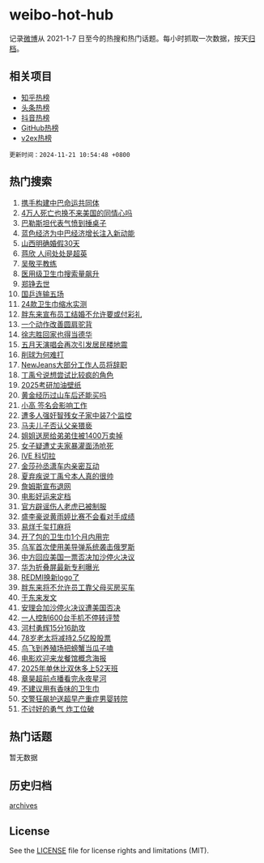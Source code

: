 # weibo-hot-hub

记录[微博](https://www.weibo.com)从 2021-1-7 日至今的热搜和热门话题。每小时抓取一次数据，按天[归档](archives)。

## 相关项目

- [知乎热榜](https://github.com/lonnyzhang423/zhihu-hot-hub)
- [头条热榜](https://github.com/lonnyzhang423/toutiao-hot-hub)
- [抖音热榜](https://github.com/lonnyzhang423/douyin-hot-hub)
- [GitHub热榜](https://github.com/lonnyzhang423/github-hot-hub)
- [v2ex热榜](https://github.com/lonnyzhang423/v2ex-hot-hub)


`更新时间：2024-11-21 10:54:48 +0800`

## 热门搜索

1. [携手构建中巴命运共同体](https://m.weibo.cn/search?containerid=100103type%3D1%26t%3D10%26q%3D%23%E6%90%BA%E6%89%8B%E6%9E%84%E5%BB%BA%E4%B8%AD%E5%B7%B4%E5%91%BD%E8%BF%90%E5%85%B1%E5%90%8C%E4%BD%93%23&stream_entry_id=51&isnewpage=1&extparam=seat%3D1%26q%3D%2523%25E6%2590%25BA%25E6%2589%258B%25E6%259E%2584%25E5%25BB%25BA%25E4%25B8%25AD%25E5%25B7%25B4%25E5%2591%25BD%25E8%25BF%2590%25E5%2585%25B1%25E5%2590%258C%25E4%25BD%2593%2523%26dgr%3D0%26filter_type%3Drealtimehot%26stream_entry_id%3D51%26c_type%3D51%26pos%3D0%26cate%3D10103%26display_time%3D1732157687%26pre_seqid%3D173215768719201128910154)
1. [4万人死亡也换不来美国的同情心吗](https://m.weibo.cn/search?containerid=100103type%3D1%26t%3D10%26q%3D%234%E4%B8%87%E4%BA%BA%E6%AD%BB%E4%BA%A1%E4%B9%9F%E6%8D%A2%E4%B8%8D%E6%9D%A5%E7%BE%8E%E5%9B%BD%E7%9A%84%E5%90%8C%E6%83%85%E5%BF%83%E5%90%97%23&stream_entry_id=31&isnewpage=1&extparam=seat%3D1%26q%3D%25234%25E4%25B8%2587%25E4%25BA%25BA%25E6%25AD%25BB%25E4%25BA%25A1%25E4%25B9%259F%25E6%258D%25A2%25E4%25B8%258D%25E6%259D%25A5%25E7%25BE%258E%25E5%259B%25BD%25E7%259A%2584%25E5%2590%258C%25E6%2583%2585%25E5%25BF%2583%25E5%2590%2597%2523%26filter_type%3Drealtimehot%26lcate%3D5001%26c_type%3D31%26cate%3D5001%26realpos%3D1%26dgr%3D0%26stream_entry_id%3D31%26band_rank%3D1%26pos%3D0%26flag%3D2%26display_time%3D1732157687%26pre_seqid%3D173215768719201128910154)
1. [巴勒斯坦代表气愤到捶桌子](https://m.weibo.cn/search?containerid=100103type%3D1%26t%3D10%26q%3D%23%E5%B7%B4%E5%8B%92%E6%96%AF%E5%9D%A6%E4%BB%A3%E8%A1%A8%E6%B0%94%E6%84%A4%E5%88%B0%E6%8D%B6%E6%A1%8C%E5%AD%90%23&stream_entry_id=31&isnewpage=1&extparam=seat%3D1%26q%3D%2523%25E5%25B7%25B4%25E5%258B%2592%25E6%2596%25AF%25E5%259D%25A6%25E4%25BB%25A3%25E8%25A1%25A8%25E6%25B0%2594%25E6%2584%25A4%25E5%2588%25B0%25E6%258D%25B6%25E6%25A1%258C%25E5%25AD%2590%2523%26filter_type%3Drealtimehot%26lcate%3D5001%26c_type%3D31%26cate%3D5001%26realpos%3D2%26dgr%3D0%26stream_entry_id%3D31%26band_rank%3D2%26pos%3D1%26flag%3D0%26display_time%3D1732157687%26pre_seqid%3D173215768719201128910154)
1. [蓝色经济为中巴经济增长注入新动能](https://m.weibo.cn/search?containerid=100103type%3D1%26t%3D10%26q%3D%23%E8%93%9D%E8%89%B2%E7%BB%8F%E6%B5%8E%E4%B8%BA%E4%B8%AD%E5%B7%B4%E7%BB%8F%E6%B5%8E%E5%A2%9E%E9%95%BF%E6%B3%A8%E5%85%A5%E6%96%B0%E5%8A%A8%E8%83%BD%23&stream_entry_id=31&isnewpage=1&extparam=seat%3D1%26q%3D%2523%25E8%2593%259D%25E8%2589%25B2%25E7%25BB%258F%25E6%25B5%258E%25E4%25B8%25BA%25E4%25B8%25AD%25E5%25B7%25B4%25E7%25BB%258F%25E6%25B5%258E%25E5%25A2%259E%25E9%2595%25BF%25E6%25B3%25A8%25E5%2585%25A5%25E6%2596%25B0%25E5%258A%25A8%25E8%2583%25BD%2523%26filter_type%3Drealtimehot%26lcate%3D5001%26c_type%3D31%26cate%3D5001%26realpos%3D3%26dgr%3D0%26stream_entry_id%3D31%26band_rank%3D3%26pos%3D2%26flag%3D0%26display_time%3D1732157687%26pre_seqid%3D173215768719201128910154)
1. [山西明确婚假30天](https://m.weibo.cn/search?containerid=100103type%3D1%26t%3D10%26q%3D%23%E5%B1%B1%E8%A5%BF%E6%98%8E%E7%A1%AE%E5%A9%9A%E5%81%8730%E5%A4%A9%23&stream_entry_id=31&isnewpage=1&extparam=seat%3D1%26q%3D%2523%25E5%25B1%25B1%25E8%25A5%25BF%25E6%2598%258E%25E7%25A1%25AE%25E5%25A9%259A%25E5%2581%258730%25E5%25A4%25A9%2523%26filter_type%3Drealtimehot%26lcate%3D5001%26c_type%3D31%26cate%3D5001%26realpos%3D4%26dgr%3D0%26stream_entry_id%3D31%26band_rank%3D4%26pos%3D3%26flag%3D1%26display_time%3D1732157687%26pre_seqid%3D173215768719201128910154)
1. [蒋欣 人间处处是超英](https://m.weibo.cn/search?containerid=100103type%3D1%26t%3D10%26q%3D%E8%92%8B%E6%AC%A3+%E4%BA%BA%E9%97%B4%E5%A4%84%E5%A4%84%E6%98%AF%E8%B6%85%E8%8B%B1&stream_entry_id=31&isnewpage=1&extparam=seat%3D1%26q%3D%25E8%2592%258B%25E6%25AC%25A3%2520%25E4%25BA%25BA%25E9%2597%25B4%25E5%25A4%2584%25E5%25A4%2584%25E6%2598%25AF%25E8%25B6%2585%25E8%258B%25B1%26filter_type%3Drealtimehot%26lcate%3D5001%26c_type%3D31%26cate%3D5001%26realpos%3D5%26dgr%3D0%26stream_entry_id%3D31%26band_rank%3D5%26pos%3D4%26flag%3D1%26display_time%3D1732157687%26pre_seqid%3D173215768719201128910154)
1. [吴敬平教练](https://m.weibo.cn/search?containerid=100103type%3D1%26t%3D10%26q%3D%E5%90%B4%E6%95%AC%E5%B9%B3%E6%95%99%E7%BB%83&stream_entry_id=31&isnewpage=1&extparam=seat%3D1%26q%3D%25E5%2590%25B4%25E6%2595%25AC%25E5%25B9%25B3%25E6%2595%2599%25E7%25BB%2583%26filter_type%3Drealtimehot%26lcate%3D5001%26c_type%3D31%26cate%3D5001%26realpos%3D6%26dgr%3D0%26stream_entry_id%3D31%26band_rank%3D6%26pos%3D5%26flag%3D1%26display_time%3D1732157687%26pre_seqid%3D173215768719201128910154)
1. [医用级卫生巾搜索量飙升](https://m.weibo.cn/search?containerid=100103type%3D1%26t%3D10%26q%3D%23%E5%8C%BB%E7%94%A8%E7%BA%A7%E5%8D%AB%E7%94%9F%E5%B7%BE%E6%90%9C%E7%B4%A2%E9%87%8F%E9%A3%99%E5%8D%87%23&stream_entry_id=31&isnewpage=1&extparam=seat%3D1%26q%3D%2523%25E5%258C%25BB%25E7%2594%25A8%25E7%25BA%25A7%25E5%258D%25AB%25E7%2594%259F%25E5%25B7%25BE%25E6%2590%259C%25E7%25B4%25A2%25E9%2587%258F%25E9%25A3%2599%25E5%258D%2587%2523%26filter_type%3Drealtimehot%26lcate%3D5001%26c_type%3D31%26cate%3D5001%26realpos%3D7%26dgr%3D0%26stream_entry_id%3D31%26band_rank%3D7%26pos%3D6%26flag%3D0%26display_time%3D1732157687%26pre_seqid%3D173215768719201128910154)
1. [郑铮去世](https://m.weibo.cn/search?containerid=100103type%3D1%26t%3D10%26q%3D%23%E9%83%91%E9%93%AE%E5%8E%BB%E4%B8%96%23&stream_entry_id=31&isnewpage=1&extparam=seat%3D1%26q%3D%2523%25E9%2583%2591%25E9%2593%25AE%25E5%258E%25BB%25E4%25B8%2596%2523%26filter_type%3Drealtimehot%26lcate%3D5001%26c_type%3D31%26cate%3D5001%26realpos%3D8%26dgr%3D0%26stream_entry_id%3D31%26band_rank%3D8%26pos%3D7%26flag%3D1%26display_time%3D1732157687%26pre_seqid%3D173215768719201128910154)
1. [国乒连输五场](https://m.weibo.cn/search?containerid=100103type%3D1%26t%3D10%26q%3D%23%E5%9B%BD%E4%B9%92%E8%BF%9E%E8%BE%93%E4%BA%94%E5%9C%BA%23&stream_entry_id=31&isnewpage=1&extparam=seat%3D1%26q%3D%2523%25E5%259B%25BD%25E4%25B9%2592%25E8%25BF%259E%25E8%25BE%2593%25E4%25BA%2594%25E5%259C%25BA%2523%26filter_type%3Drealtimehot%26lcate%3D5001%26c_type%3D31%26cate%3D5001%26realpos%3D9%26dgr%3D0%26stream_entry_id%3D31%26band_rank%3D9%26pos%3D8%26flag%3D1%26display_time%3D1732157687%26pre_seqid%3D173215768719201128910154)
1. [24款卫生巾缩水实测](https://m.weibo.cn/search?containerid=100103type%3D1%26t%3D10%26q%3D%2324%E6%AC%BE%E5%8D%AB%E7%94%9F%E5%B7%BE%E7%BC%A9%E6%B0%B4%E5%AE%9E%E6%B5%8B%23&stream_entry_id=31&isnewpage=1&extparam=seat%3D1%26q%3D%252324%25E6%25AC%25BE%25E5%258D%25AB%25E7%2594%259F%25E5%25B7%25BE%25E7%25BC%25A9%25E6%25B0%25B4%25E5%25AE%259E%25E6%25B5%258B%2523%26filter_type%3Drealtimehot%26lcate%3D5001%26c_type%3D31%26cate%3D5001%26realpos%3D10%26dgr%3D0%26stream_entry_id%3D31%26band_rank%3D10%26pos%3D9%26flag%3D1%26display_time%3D1732157687%26pre_seqid%3D173215768719201128910154)
1. [胖东来宣布员工结婚不允许要或付彩礼](https://m.weibo.cn/search?containerid=100103type%3D1%26t%3D10%26q%3D%23%E8%83%96%E4%B8%9C%E6%9D%A5%E5%AE%A3%E5%B8%83%E5%91%98%E5%B7%A5%E7%BB%93%E5%A9%9A%E4%B8%8D%E5%85%81%E8%AE%B8%E8%A6%81%E6%88%96%E4%BB%98%E5%BD%A9%E7%A4%BC%23&stream_entry_id=31&isnewpage=1&extparam=seat%3D1%26q%3D%2523%25E8%2583%2596%25E4%25B8%259C%25E6%259D%25A5%25E5%25AE%25A3%25E5%25B8%2583%25E5%2591%2598%25E5%25B7%25A5%25E7%25BB%2593%25E5%25A9%259A%25E4%25B8%258D%25E5%2585%2581%25E8%25AE%25B8%25E8%25A6%2581%25E6%2588%2596%25E4%25BB%2598%25E5%25BD%25A9%25E7%25A4%25BC%2523%26filter_type%3Drealtimehot%26lcate%3D5001%26c_type%3D31%26cate%3D5001%26realpos%3D11%26dgr%3D0%26stream_entry_id%3D31%26band_rank%3D11%26pos%3D10%26flag%3D2%26display_time%3D1732157687%26pre_seqid%3D173215768719201128910154)
1. [一个动作改善圆肩驼背](https://m.weibo.cn/search?containerid=100103type%3D1%26t%3D10%26q%3D%E4%B8%80%E4%B8%AA%E5%8A%A8%E4%BD%9C%E6%94%B9%E5%96%84%E5%9C%86%E8%82%A9%E9%A9%BC%E8%83%8C&stream_entry_id=31&isnewpage=1&extparam=seat%3D1%26q%3D%25E4%25B8%2580%25E4%25B8%25AA%25E5%258A%25A8%25E4%25BD%259C%25E6%2594%25B9%25E5%2596%2584%25E5%259C%2586%25E8%2582%25A9%25E9%25A9%25BC%25E8%2583%258C%26filter_type%3Drealtimehot%26lcate%3D5001%26c_type%3D31%26cate%3D5001%26realpos%3D12%26dgr%3D0%26stream_entry_id%3D31%26band_rank%3D12%26pos%3D11%26flag%3D1%26display_time%3D1732157687%26pre_seqid%3D173215768719201128910154)
1. [徐志胜回家也得当德华](https://m.weibo.cn/search?containerid=100103type%3D1%26t%3D10%26q%3D%23%E5%BE%90%E5%BF%97%E8%83%9C%E5%9B%9E%E5%AE%B6%E4%B9%9F%E5%BE%97%E5%BD%93%E5%BE%B7%E5%8D%8E%23&stream_entry_id=31&isnewpage=1&extparam=seat%3D1%26q%3D%2523%25E5%25BE%2590%25E5%25BF%2597%25E8%2583%259C%25E5%259B%259E%25E5%25AE%25B6%25E4%25B9%259F%25E5%25BE%2597%25E5%25BD%2593%25E5%25BE%25B7%25E5%258D%258E%2523%26filter_type%3Drealtimehot%26lcate%3D5001%26c_type%3D31%26cate%3D5001%26realpos%3D13%26dgr%3D0%26stream_entry_id%3D31%26band_rank%3D13%26pos%3D12%26flag%3D1%26display_time%3D1732157687%26pre_seqid%3D173215768719201128910154)
1. [五月天演唱会再次引发居民楼地震](https://m.weibo.cn/search?containerid=100103type%3D1%26t%3D10%26q%3D%23%E4%BA%94%E6%9C%88%E5%A4%A9%E6%BC%94%E5%94%B1%E4%BC%9A%E5%86%8D%E6%AC%A1%E5%BC%95%E5%8F%91%E5%B1%85%E6%B0%91%E6%A5%BC%E5%9C%B0%E9%9C%87%23&stream_entry_id=31&isnewpage=1&extparam=seat%3D1%26q%3D%2523%25E4%25BA%2594%25E6%259C%2588%25E5%25A4%25A9%25E6%25BC%2594%25E5%2594%25B1%25E4%25BC%259A%25E5%2586%258D%25E6%25AC%25A1%25E5%25BC%2595%25E5%258F%2591%25E5%25B1%2585%25E6%25B0%2591%25E6%25A5%25BC%25E5%259C%25B0%25E9%259C%2587%2523%26filter_type%3Drealtimehot%26lcate%3D5001%26c_type%3D31%26cate%3D5001%26realpos%3D14%26dgr%3D0%26stream_entry_id%3D31%26band_rank%3D14%26pos%3D13%26flag%3D2%26display_time%3D1732157687%26pre_seqid%3D173215768719201128910154)
1. [削球为何难打](https://m.weibo.cn/search?containerid=100103type%3D1%26t%3D10%26q%3D%23%E5%89%8A%E7%90%83%E4%B8%BA%E4%BD%95%E9%9A%BE%E6%89%93%23&stream_entry_id=31&isnewpage=1&extparam=seat%3D1%26q%3D%2523%25E5%2589%258A%25E7%2590%2583%25E4%25B8%25BA%25E4%25BD%2595%25E9%259A%25BE%25E6%2589%2593%2523%26filter_type%3Drealtimehot%26lcate%3D5001%26c_type%3D31%26cate%3D5001%26realpos%3D15%26dgr%3D0%26stream_entry_id%3D31%26band_rank%3D15%26pos%3D14%26flag%3D1%26display_time%3D1732157687%26pre_seqid%3D173215768719201128910154)
1. [NewJeans大部分工作人员将辞职](https://m.weibo.cn/search?containerid=100103type%3D1%26t%3D10%26q%3D%23NewJeans%E5%A4%A7%E9%83%A8%E5%88%86%E5%B7%A5%E4%BD%9C%E4%BA%BA%E5%91%98%E5%B0%86%E8%BE%9E%E8%81%8C%23&stream_entry_id=31&isnewpage=1&extparam=seat%3D1%26q%3D%2523NewJeans%25E5%25A4%25A7%25E9%2583%25A8%25E5%2588%2586%25E5%25B7%25A5%25E4%25BD%259C%25E4%25BA%25BA%25E5%2591%2598%25E5%25B0%2586%25E8%25BE%259E%25E8%2581%258C%2523%26filter_type%3Drealtimehot%26lcate%3D5001%26c_type%3D31%26cate%3D5001%26realpos%3D16%26dgr%3D0%26stream_entry_id%3D31%26band_rank%3D16%26pos%3D15%26flag%3D1%26display_time%3D1732157687%26pre_seqid%3D173215768719201128910154)
1. [丁禹兮说想尝试比较疯的角色](https://m.weibo.cn/search?containerid=100103type%3D1%26t%3D10%26q%3D%23%E4%B8%81%E7%A6%B9%E5%85%AE%E8%AF%B4%E6%83%B3%E5%B0%9D%E8%AF%95%E6%AF%94%E8%BE%83%E7%96%AF%E7%9A%84%E8%A7%92%E8%89%B2%23&stream_entry_id=31&isnewpage=1&extparam=seat%3D1%26q%3D%2523%25E4%25B8%2581%25E7%25A6%25B9%25E5%2585%25AE%25E8%25AF%25B4%25E6%2583%25B3%25E5%25B0%259D%25E8%25AF%2595%25E6%25AF%2594%25E8%25BE%2583%25E7%2596%25AF%25E7%259A%2584%25E8%25A7%2592%25E8%2589%25B2%2523%26filter_type%3Drealtimehot%26lcate%3D5001%26c_type%3D31%26cate%3D5001%26realpos%3D17%26dgr%3D0%26stream_entry_id%3D31%26band_rank%3D17%26pos%3D16%26flag%3D1%26display_time%3D1732157687%26pre_seqid%3D173215768719201128910154)
1. [2025考研加油壁纸](https://m.weibo.cn/search?containerid=100103type%3D1%26t%3D10%26q%3D%232025%E8%80%83%E7%A0%94%E5%8A%A0%E6%B2%B9%E5%A3%81%E7%BA%B8%23&stream_entry_id=31&isnewpage=1&extparam=seat%3D1%26q%3D%25232025%25E8%2580%2583%25E7%25A0%2594%25E5%258A%25A0%25E6%25B2%25B9%25E5%25A3%2581%25E7%25BA%25B8%2523%26filter_type%3Drealtimehot%26lcate%3D5001%26c_type%3D31%26cate%3D5001%26realpos%3D18%26dgr%3D0%26stream_entry_id%3D31%26band_rank%3D18%26pos%3D17%26flag%3D1%26display_time%3D1732157687%26pre_seqid%3D173215768719201128910154)
1. [黄金经历过山车后还能买吗](https://m.weibo.cn/search?containerid=100103type%3D1%26t%3D10%26q%3D%23%E9%BB%84%E9%87%91%E7%BB%8F%E5%8E%86%E8%BF%87%E5%B1%B1%E8%BD%A6%E5%90%8E%E8%BF%98%E8%83%BD%E4%B9%B0%E5%90%97%23&stream_entry_id=31&isnewpage=1&extparam=seat%3D1%26q%3D%2523%25E9%25BB%2584%25E9%2587%2591%25E7%25BB%258F%25E5%258E%2586%25E8%25BF%2587%25E5%25B1%25B1%25E8%25BD%25A6%25E5%2590%258E%25E8%25BF%2598%25E8%2583%25BD%25E4%25B9%25B0%25E5%2590%2597%2523%26filter_type%3Drealtimehot%26lcate%3D5001%26c_type%3D31%26cate%3D5001%26realpos%3D19%26dgr%3D0%26stream_entry_id%3D31%26band_rank%3D19%26pos%3D18%26flag%3D1%26display_time%3D1732157687%26pre_seqid%3D173215768719201128910154)
1. [小高 签名会影响工作](https://m.weibo.cn/search?containerid=100103type%3D1%26t%3D10%26q%3D%E5%B0%8F%E9%AB%98+%E7%AD%BE%E5%90%8D%E4%BC%9A%E5%BD%B1%E5%93%8D%E5%B7%A5%E4%BD%9C&stream_entry_id=31&isnewpage=1&extparam=seat%3D1%26q%3D%25E5%25B0%258F%25E9%25AB%2598%2520%25E7%25AD%25BE%25E5%2590%258D%25E4%25BC%259A%25E5%25BD%25B1%25E5%2593%258D%25E5%25B7%25A5%25E4%25BD%259C%26filter_type%3Drealtimehot%26lcate%3D5001%26c_type%3D31%26cate%3D5001%26realpos%3D20%26dgr%3D0%26stream_entry_id%3D31%26band_rank%3D20%26pos%3D19%26flag%3D1%26display_time%3D1732157687%26pre_seqid%3D173215768719201128910154)
1. [遭多人强奸智残女子家中装7个监控](https://m.weibo.cn/search?containerid=100103type%3D1%26t%3D10%26q%3D%23%E9%81%AD%E5%A4%9A%E4%BA%BA%E5%BC%BA%E5%A5%B8%E6%99%BA%E6%AE%8B%E5%A5%B3%E5%AD%90%E5%AE%B6%E4%B8%AD%E8%A3%857%E4%B8%AA%E7%9B%91%E6%8E%A7%23&stream_entry_id=31&isnewpage=1&extparam=seat%3D1%26q%3D%2523%25E9%2581%25AD%25E5%25A4%259A%25E4%25BA%25BA%25E5%25BC%25BA%25E5%25A5%25B8%25E6%2599%25BA%25E6%25AE%258B%25E5%25A5%25B3%25E5%25AD%2590%25E5%25AE%25B6%25E4%25B8%25AD%25E8%25A3%25857%25E4%25B8%25AA%25E7%259B%2591%25E6%258E%25A7%2523%26filter_type%3Drealtimehot%26lcate%3D5001%26c_type%3D31%26cate%3D5001%26realpos%3D21%26dgr%3D0%26stream_entry_id%3D31%26band_rank%3D21%26pos%3D20%26flag%3D2%26display_time%3D1732157687%26pre_seqid%3D173215768719201128910154)
1. [马夫儿子否认父亲猥亵](https://m.weibo.cn/search?containerid=100103type%3D1%26t%3D10%26q%3D%23%E9%A9%AC%E5%A4%AB%E5%84%BF%E5%AD%90%E5%90%A6%E8%AE%A4%E7%88%B6%E4%BA%B2%E7%8C%A5%E4%BA%B5%23&stream_entry_id=31&isnewpage=1&extparam=seat%3D1%26q%3D%2523%25E9%25A9%25AC%25E5%25A4%25AB%25E5%2584%25BF%25E5%25AD%2590%25E5%2590%25A6%25E8%25AE%25A4%25E7%2588%25B6%25E4%25BA%25B2%25E7%258C%25A5%25E4%25BA%25B5%2523%26filter_type%3Drealtimehot%26lcate%3D5001%26c_type%3D31%26cate%3D5001%26realpos%3D22%26dgr%3D0%26stream_entry_id%3D31%26band_rank%3D22%26pos%3D21%26flag%3D1%26display_time%3D1732157687%26pre_seqid%3D173215768719201128910154)
1. [姐姐送房给弟弟住被1400万卖掉](https://m.weibo.cn/search?containerid=100103type%3D1%26t%3D10%26q%3D%23%E5%A7%90%E5%A7%90%E9%80%81%E6%88%BF%E7%BB%99%E5%BC%9F%E5%BC%9F%E4%BD%8F%E8%A2%AB1400%E4%B8%87%E5%8D%96%E6%8E%89%23&stream_entry_id=31&isnewpage=1&extparam=seat%3D1%26q%3D%2523%25E5%25A7%2590%25E5%25A7%2590%25E9%2580%2581%25E6%2588%25BF%25E7%25BB%2599%25E5%25BC%259F%25E5%25BC%259F%25E4%25BD%258F%25E8%25A2%25AB1400%25E4%25B8%2587%25E5%258D%2596%25E6%258E%2589%2523%26filter_type%3Drealtimehot%26lcate%3D5001%26c_type%3D31%26cate%3D5001%26realpos%3D23%26dgr%3D0%26stream_entry_id%3D31%26band_rank%3D23%26pos%3D22%26flag%3D0%26display_time%3D1732157687%26pre_seqid%3D173215768719201128910154)
1. [女子疑遭丈夫家暴灌面汤呛死](https://m.weibo.cn/search?containerid=100103type%3D1%26t%3D10%26q%3D%23%E5%A5%B3%E5%AD%90%E7%96%91%E9%81%AD%E4%B8%88%E5%A4%AB%E5%AE%B6%E6%9A%B4%E7%81%8C%E9%9D%A2%E6%B1%A4%E5%91%9B%E6%AD%BB%23&stream_entry_id=31&isnewpage=1&extparam=seat%3D1%26q%3D%2523%25E5%25A5%25B3%25E5%25AD%2590%25E7%2596%2591%25E9%2581%25AD%25E4%25B8%2588%25E5%25A4%25AB%25E5%25AE%25B6%25E6%259A%25B4%25E7%2581%258C%25E9%259D%25A2%25E6%25B1%25A4%25E5%2591%259B%25E6%25AD%25BB%2523%26filter_type%3Drealtimehot%26lcate%3D5001%26c_type%3D31%26cate%3D5001%26realpos%3D24%26dgr%3D0%26stream_entry_id%3D31%26band_rank%3D24%26pos%3D23%26flag%3D1%26display_time%3D1732157687%26pre_seqid%3D173215768719201128910154)
1. [IVE 科切拉](https://m.weibo.cn/search?containerid=100103type%3D1%26t%3D10%26q%3DIVE+%E7%A7%91%E5%88%87%E6%8B%89&stream_entry_id=31&isnewpage=1&extparam=seat%3D1%26q%3DIVE%2520%25E7%25A7%2591%25E5%2588%2587%25E6%258B%2589%26filter_type%3Drealtimehot%26lcate%3D5001%26c_type%3D31%26cate%3D5001%26realpos%3D25%26dgr%3D0%26stream_entry_id%3D31%26band_rank%3D25%26pos%3D24%26flag%3D1%26display_time%3D1732157687%26pre_seqid%3D173215768719201128910154)
1. [金莎孙丞潇车内亲密互动](https://m.weibo.cn/search?containerid=100103type%3D1%26t%3D10%26q%3D%23%E9%87%91%E8%8E%8E%E5%AD%99%E4%B8%9E%E6%BD%87%E8%BD%A6%E5%86%85%E4%BA%B2%E5%AF%86%E4%BA%92%E5%8A%A8%23&stream_entry_id=31&isnewpage=1&extparam=seat%3D1%26q%3D%2523%25E9%2587%2591%25E8%258E%258E%25E5%25AD%2599%25E4%25B8%259E%25E6%25BD%2587%25E8%25BD%25A6%25E5%2586%2585%25E4%25BA%25B2%25E5%25AF%2586%25E4%25BA%2592%25E5%258A%25A8%2523%26filter_type%3Drealtimehot%26lcate%3D5001%26c_type%3D31%26cate%3D5001%26realpos%3D26%26dgr%3D0%26stream_entry_id%3D31%26band_rank%3D26%26pos%3D25%26flag%3D1%26display_time%3D1732157687%26pre_seqid%3D173215768719201128910154)
1. [夏弃疾说丁禹兮本人真的很帅](https://m.weibo.cn/search?containerid=100103type%3D1%26t%3D10%26q%3D%23%E5%A4%8F%E5%BC%83%E7%96%BE%E8%AF%B4%E4%B8%81%E7%A6%B9%E5%85%AE%E6%9C%AC%E4%BA%BA%E7%9C%9F%E7%9A%84%E5%BE%88%E5%B8%85%23&stream_entry_id=31&isnewpage=1&extparam=seat%3D1%26q%3D%2523%25E5%25A4%258F%25E5%25BC%2583%25E7%2596%25BE%25E8%25AF%25B4%25E4%25B8%2581%25E7%25A6%25B9%25E5%2585%25AE%25E6%259C%25AC%25E4%25BA%25BA%25E7%259C%259F%25E7%259A%2584%25E5%25BE%2588%25E5%25B8%2585%2523%26filter_type%3Drealtimehot%26lcate%3D5001%26c_type%3D31%26cate%3D5001%26realpos%3D27%26dgr%3D0%26stream_entry_id%3D31%26band_rank%3D27%26pos%3D26%26flag%3D0%26display_time%3D1732157687%26pre_seqid%3D173215768719201128910154)
1. [詹姆斯宣布退网](https://m.weibo.cn/search?containerid=100103type%3D1%26t%3D10%26q%3D%23%E8%A9%B9%E5%A7%86%E6%96%AF%E5%AE%A3%E5%B8%83%E9%80%80%E7%BD%91%23&stream_entry_id=31&isnewpage=1&extparam=seat%3D1%26q%3D%2523%25E8%25A9%25B9%25E5%25A7%2586%25E6%2596%25AF%25E5%25AE%25A3%25E5%25B8%2583%25E9%2580%2580%25E7%25BD%2591%2523%26filter_type%3Drealtimehot%26lcate%3D5001%26c_type%3D31%26cate%3D5001%26realpos%3D28%26dgr%3D0%26stream_entry_id%3D31%26band_rank%3D28%26pos%3D27%26flag%3D1%26display_time%3D1732157687%26pre_seqid%3D173215768719201128910154)
1. [电影好运来定档](https://m.weibo.cn/search?containerid=100103type%3D1%26t%3D10%26q%3D%23%E7%94%B5%E5%BD%B1%E5%A5%BD%E8%BF%90%E6%9D%A5%E5%AE%9A%E6%A1%A3%23&stream_entry_id=31&isnewpage=1&extparam=seat%3D1%26q%3D%2523%25E7%2594%25B5%25E5%25BD%25B1%25E5%25A5%25BD%25E8%25BF%2590%25E6%259D%25A5%25E5%25AE%259A%25E6%25A1%25A3%2523%26filter_type%3Drealtimehot%26lcate%3D5001%26c_type%3D31%26cate%3D5001%26realpos%3D29%26dgr%3D0%26stream_entry_id%3D31%26band_rank%3D29%26pos%3D28%26flag%3D1%26display_time%3D1732157687%26pre_seqid%3D173215768719201128910154)
1. [官方辟谣伤人老虎已被制服](https://m.weibo.cn/search?containerid=100103type%3D1%26t%3D10%26q%3D%23%E5%AE%98%E6%96%B9%E8%BE%9F%E8%B0%A3%E4%BC%A4%E4%BA%BA%E8%80%81%E8%99%8E%E5%B7%B2%E8%A2%AB%E5%88%B6%E6%9C%8D%23&stream_entry_id=31&isnewpage=1&extparam=seat%3D1%26q%3D%2523%25E5%25AE%2598%25E6%2596%25B9%25E8%25BE%259F%25E8%25B0%25A3%25E4%25BC%25A4%25E4%25BA%25BA%25E8%2580%2581%25E8%2599%258E%25E5%25B7%25B2%25E8%25A2%25AB%25E5%2588%25B6%25E6%259C%258D%2523%26filter_type%3Drealtimehot%26lcate%3D5001%26c_type%3D31%26cate%3D5001%26realpos%3D30%26dgr%3D0%26stream_entry_id%3D31%26band_rank%3D30%26pos%3D29%26flag%3D32772%26display_time%3D1732157687%26pre_seqid%3D173215768719201128910154)
1. [盛李豪说黄雨婷比赛不会看对手成绩](https://m.weibo.cn/search?containerid=100103type%3D1%26t%3D10%26q%3D%23%E7%9B%9B%E6%9D%8E%E8%B1%AA%E8%AF%B4%E9%BB%84%E9%9B%A8%E5%A9%B7%E6%AF%94%E8%B5%9B%E4%B8%8D%E4%BC%9A%E7%9C%8B%E5%AF%B9%E6%89%8B%E6%88%90%E7%BB%A9%23&stream_entry_id=31&isnewpage=1&extparam=seat%3D1%26q%3D%2523%25E7%259B%259B%25E6%259D%258E%25E8%25B1%25AA%25E8%25AF%25B4%25E9%25BB%2584%25E9%259B%25A8%25E5%25A9%25B7%25E6%25AF%2594%25E8%25B5%259B%25E4%25B8%258D%25E4%25BC%259A%25E7%259C%258B%25E5%25AF%25B9%25E6%2589%258B%25E6%2588%2590%25E7%25BB%25A9%2523%26filter_type%3Drealtimehot%26lcate%3D5001%26c_type%3D31%26cate%3D5001%26realpos%3D31%26dgr%3D0%26stream_entry_id%3D31%26band_rank%3D31%26pos%3D30%26flag%3D1%26display_time%3D1732157687%26pre_seqid%3D173215768719201128910154)
1. [易烊千玺打麻将](https://m.weibo.cn/search?containerid=100103type%3D1%26t%3D10%26q%3D%23%E6%98%93%E7%83%8A%E5%8D%83%E7%8E%BA%E6%89%93%E9%BA%BB%E5%B0%86%23&stream_entry_id=31&isnewpage=1&extparam=seat%3D1%26q%3D%2523%25E6%2598%2593%25E7%2583%258A%25E5%258D%2583%25E7%258E%25BA%25E6%2589%2593%25E9%25BA%25BB%25E5%25B0%2586%2523%26filter_type%3Drealtimehot%26lcate%3D5001%26c_type%3D31%26cate%3D5001%26realpos%3D32%26dgr%3D0%26stream_entry_id%3D31%26band_rank%3D32%26pos%3D31%26flag%3D0%26display_time%3D1732157687%26pre_seqid%3D173215768719201128910154)
1. [开了包的卫生巾1个月内用完](https://m.weibo.cn/search?containerid=100103type%3D1%26t%3D10%26q%3D%23%E5%BC%80%E4%BA%86%E5%8C%85%E7%9A%84%E5%8D%AB%E7%94%9F%E5%B7%BE1%E4%B8%AA%E6%9C%88%E5%86%85%E7%94%A8%E5%AE%8C%23&stream_entry_id=31&isnewpage=1&extparam=seat%3D1%26q%3D%2523%25E5%25BC%2580%25E4%25BA%2586%25E5%258C%2585%25E7%259A%2584%25E5%258D%25AB%25E7%2594%259F%25E5%25B7%25BE1%25E4%25B8%25AA%25E6%259C%2588%25E5%2586%2585%25E7%2594%25A8%25E5%25AE%258C%2523%26filter_type%3Drealtimehot%26lcate%3D5001%26c_type%3D31%26cate%3D5001%26realpos%3D33%26dgr%3D0%26stream_entry_id%3D31%26band_rank%3D33%26pos%3D32%26flag%3D0%26display_time%3D1732157687%26pre_seqid%3D173215768719201128910154)
1. [乌军首次使用美导弹系统袭击俄罗斯](https://m.weibo.cn/search?containerid=100103type%3D1%26t%3D10%26q%3D%E4%B9%8C%E5%86%9B%E9%A6%96%E6%AC%A1%E4%BD%BF%E7%94%A8%E7%BE%8E%E5%AF%BC%E5%BC%B9%E7%B3%BB%E7%BB%9F%E8%A2%AD%E5%87%BB%E4%BF%84%E7%BD%97%E6%96%AF&stream_entry_id=31&isnewpage=1&extparam=seat%3D1%26q%3D%25E4%25B9%258C%25E5%2586%259B%25E9%25A6%2596%25E6%25AC%25A1%25E4%25BD%25BF%25E7%2594%25A8%25E7%25BE%258E%25E5%25AF%25BC%25E5%25BC%25B9%25E7%25B3%25BB%25E7%25BB%259F%25E8%25A2%25AD%25E5%2587%25BB%25E4%25BF%2584%25E7%25BD%2597%25E6%2596%25AF%26filter_type%3Drealtimehot%26lcate%3D5001%26c_type%3D31%26cate%3D5001%26realpos%3D34%26dgr%3D0%26stream_entry_id%3D31%26band_rank%3D34%26pos%3D33%26flag%3D0%26display_time%3D1732157687%26pre_seqid%3D173215768719201128910154)
1. [中方回应美国一票否决加沙停火决议](https://m.weibo.cn/search?containerid=100103type%3D1%26t%3D10%26q%3D%23%E4%B8%AD%E6%96%B9%E5%9B%9E%E5%BA%94%E7%BE%8E%E5%9B%BD%E4%B8%80%E7%A5%A8%E5%90%A6%E5%86%B3%E5%8A%A0%E6%B2%99%E5%81%9C%E7%81%AB%E5%86%B3%E8%AE%AE%23&stream_entry_id=31&isnewpage=1&extparam=seat%3D1%26q%3D%2523%25E4%25B8%25AD%25E6%2596%25B9%25E5%259B%259E%25E5%25BA%2594%25E7%25BE%258E%25E5%259B%25BD%25E4%25B8%2580%25E7%25A5%25A8%25E5%2590%25A6%25E5%2586%25B3%25E5%258A%25A0%25E6%25B2%2599%25E5%2581%259C%25E7%2581%25AB%25E5%2586%25B3%25E8%25AE%25AE%2523%26filter_type%3Drealtimehot%26lcate%3D5001%26c_type%3D31%26cate%3D5001%26realpos%3D35%26dgr%3D0%26stream_entry_id%3D31%26band_rank%3D35%26pos%3D34%26flag%3D0%26display_time%3D1732157687%26pre_seqid%3D173215768719201128910154)
1. [华为折叠屏最新专利曝光](https://m.weibo.cn/search?containerid=100103type%3D1%26t%3D10%26q%3D%23%E5%8D%8E%E4%B8%BA%E6%8A%98%E5%8F%A0%E5%B1%8F%E6%9C%80%E6%96%B0%E4%B8%93%E5%88%A9%E6%9B%9D%E5%85%89%23&stream_entry_id=31&isnewpage=1&extparam=seat%3D1%26q%3D%2523%25E5%258D%258E%25E4%25B8%25BA%25E6%258A%2598%25E5%258F%25A0%25E5%25B1%258F%25E6%259C%2580%25E6%2596%25B0%25E4%25B8%2593%25E5%2588%25A9%25E6%259B%259D%25E5%2585%2589%2523%26filter_type%3Drealtimehot%26lcate%3D5001%26c_type%3D31%26cate%3D5001%26realpos%3D36%26dgr%3D0%26stream_entry_id%3D31%26band_rank%3D36%26pos%3D35%26flag%3D1%26display_time%3D1732157687%26pre_seqid%3D173215768719201128910154)
1. [REDMI换新logo了](https://m.weibo.cn/search?containerid=100103type%3D1%26t%3D10%26q%3D%23REDMI%E6%8D%A2%E6%96%B0logo%E4%BA%86%23&stream_entry_id=31&isnewpage=1&extparam=seat%3D1%26q%3D%2523REDMI%25E6%258D%25A2%25E6%2596%25B0logo%25E4%25BA%2586%2523%26filter_type%3Drealtimehot%26lcate%3D5001%26c_type%3D31%26cate%3D5001%26realpos%3D37%26dgr%3D0%26stream_entry_id%3D31%26band_rank%3D37%26pos%3D36%26flag%3D1%26display_time%3D1732157687%26pre_seqid%3D173215768719201128910154)
1. [胖东来将不允许员工靠父母买房买车](https://m.weibo.cn/search?containerid=100103type%3D1%26t%3D10%26q%3D%23%E8%83%96%E4%B8%9C%E6%9D%A5%E5%B0%86%E4%B8%8D%E5%85%81%E8%AE%B8%E5%91%98%E5%B7%A5%E9%9D%A0%E7%88%B6%E6%AF%8D%E4%B9%B0%E6%88%BF%E4%B9%B0%E8%BD%A6%23&stream_entry_id=31&isnewpage=1&extparam=seat%3D1%26q%3D%2523%25E8%2583%2596%25E4%25B8%259C%25E6%259D%25A5%25E5%25B0%2586%25E4%25B8%258D%25E5%2585%2581%25E8%25AE%25B8%25E5%2591%2598%25E5%25B7%25A5%25E9%259D%25A0%25E7%2588%25B6%25E6%25AF%258D%25E4%25B9%25B0%25E6%2588%25BF%25E4%25B9%25B0%25E8%25BD%25A6%2523%26filter_type%3Drealtimehot%26lcate%3D5001%26c_type%3D31%26cate%3D5001%26realpos%3D38%26dgr%3D0%26stream_entry_id%3D31%26band_rank%3D38%26pos%3D37%26flag%3D0%26display_time%3D1732157687%26pre_seqid%3D173215768719201128910154)
1. [于东来发文](https://m.weibo.cn/search?containerid=100103type%3D1%26t%3D10%26q%3D%23%E4%BA%8E%E4%B8%9C%E6%9D%A5%E5%8F%91%E6%96%87%23&stream_entry_id=31&isnewpage=1&extparam=seat%3D1%26q%3D%2523%25E4%25BA%258E%25E4%25B8%259C%25E6%259D%25A5%25E5%258F%2591%25E6%2596%2587%2523%26filter_type%3Drealtimehot%26lcate%3D5001%26c_type%3D31%26cate%3D5001%26realpos%3D39%26dgr%3D0%26stream_entry_id%3D31%26band_rank%3D39%26pos%3D38%26flag%3D1%26display_time%3D1732157687%26pre_seqid%3D173215768719201128910154)
1. [安理会加沙停火决议遭美国否决](https://m.weibo.cn/search?containerid=100103type%3D1%26t%3D10%26q%3D%23%E5%AE%89%E7%90%86%E4%BC%9A%E5%8A%A0%E6%B2%99%E5%81%9C%E7%81%AB%E5%86%B3%E8%AE%AE%E9%81%AD%E7%BE%8E%E5%9B%BD%E5%90%A6%E5%86%B3%23&stream_entry_id=31&isnewpage=1&extparam=seat%3D1%26q%3D%2523%25E5%25AE%2589%25E7%2590%2586%25E4%25BC%259A%25E5%258A%25A0%25E6%25B2%2599%25E5%2581%259C%25E7%2581%25AB%25E5%2586%25B3%25E8%25AE%25AE%25E9%2581%25AD%25E7%25BE%258E%25E5%259B%25BD%25E5%2590%25A6%25E5%2586%25B3%2523%26filter_type%3Drealtimehot%26lcate%3D5001%26c_type%3D31%26cate%3D5001%26realpos%3D40%26dgr%3D0%26stream_entry_id%3D31%26band_rank%3D40%26pos%3D39%26flag%3D0%26display_time%3D1732157687%26pre_seqid%3D173215768719201128910154)
1. [一人控制600台手机不停转评赞](https://m.weibo.cn/search?containerid=100103type%3D1%26t%3D10%26q%3D%23%E4%B8%80%E4%BA%BA%E6%8E%A7%E5%88%B6600%E5%8F%B0%E6%89%8B%E6%9C%BA%E4%B8%8D%E5%81%9C%E8%BD%AC%E8%AF%84%E8%B5%9E%23&stream_entry_id=31&isnewpage=1&extparam=seat%3D1%26q%3D%2523%25E4%25B8%2580%25E4%25BA%25BA%25E6%258E%25A7%25E5%2588%25B6600%25E5%258F%25B0%25E6%2589%258B%25E6%259C%25BA%25E4%25B8%258D%25E5%2581%259C%25E8%25BD%25AC%25E8%25AF%2584%25E8%25B5%259E%2523%26filter_type%3Drealtimehot%26lcate%3D5001%26c_type%3D31%26cate%3D5001%26realpos%3D41%26dgr%3D0%26stream_entry_id%3D31%26band_rank%3D41%26pos%3D40%26flag%3D0%26display_time%3D1732157687%26pre_seqid%3D173215768719201128910154)
1. [河村勇辉15分16助攻](https://m.weibo.cn/search?containerid=100103type%3D1%26t%3D10%26q%3D%23%E6%B2%B3%E6%9D%91%E5%8B%87%E8%BE%8915%E5%88%8616%E5%8A%A9%E6%94%BB%23&stream_entry_id=31&isnewpage=1&extparam=seat%3D1%26q%3D%2523%25E6%25B2%25B3%25E6%259D%2591%25E5%258B%2587%25E8%25BE%258915%25E5%2588%258616%25E5%258A%25A9%25E6%2594%25BB%2523%26filter_type%3Drealtimehot%26lcate%3D5001%26c_type%3D31%26cate%3D5001%26realpos%3D42%26dgr%3D0%26stream_entry_id%3D31%26band_rank%3D42%26pos%3D41%26flag%3D1%26display_time%3D1732157687%26pre_seqid%3D173215768719201128910154)
1. [78岁老太将减持2.5亿股股票](https://m.weibo.cn/search?containerid=100103type%3D1%26t%3D10%26q%3D%2378%E5%B2%81%E8%80%81%E5%A4%AA%E5%B0%86%E5%87%8F%E6%8C%812.5%E4%BA%BF%E8%82%A1%E8%82%A1%E7%A5%A8%23&stream_entry_id=31&isnewpage=1&extparam=seat%3D1%26q%3D%252378%25E5%25B2%2581%25E8%2580%2581%25E5%25A4%25AA%25E5%25B0%2586%25E5%2587%258F%25E6%258C%25812.5%25E4%25BA%25BF%25E8%2582%25A1%25E8%2582%25A1%25E7%25A5%25A8%2523%26filter_type%3Drealtimehot%26lcate%3D5001%26c_type%3D31%26cate%3D5001%26realpos%3D43%26dgr%3D0%26stream_entry_id%3D31%26band_rank%3D43%26pos%3D42%26flag%3D0%26display_time%3D1732157687%26pre_seqid%3D173215768719201128910154)
1. [鸟飞到养殖场把螃蟹当瓜子嗑](https://m.weibo.cn/search?containerid=100103type%3D1%26t%3D10%26q%3D%23%E9%B8%9F%E9%A3%9E%E5%88%B0%E5%85%BB%E6%AE%96%E5%9C%BA%E6%8A%8A%E8%9E%83%E8%9F%B9%E5%BD%93%E7%93%9C%E5%AD%90%E5%97%91%23&stream_entry_id=31&isnewpage=1&extparam=seat%3D1%26q%3D%2523%25E9%25B8%259F%25E9%25A3%259E%25E5%2588%25B0%25E5%2585%25BB%25E6%25AE%2596%25E5%259C%25BA%25E6%258A%258A%25E8%259E%2583%25E8%259F%25B9%25E5%25BD%2593%25E7%2593%259C%25E5%25AD%2590%25E5%2597%2591%2523%26filter_type%3Drealtimehot%26lcate%3D5001%26c_type%3D31%26cate%3D5001%26realpos%3D44%26dgr%3D0%26stream_entry_id%3D31%26band_rank%3D44%26pos%3D43%26flag%3D0%26display_time%3D1732157687%26pre_seqid%3D173215768719201128910154)
1. [电影欢迎来龙餐馆概念海报](https://m.weibo.cn/search?containerid=100103type%3D1%26t%3D10%26q%3D%23%E7%94%B5%E5%BD%B1%E6%AC%A2%E8%BF%8E%E6%9D%A5%E9%BE%99%E9%A4%90%E9%A6%86%E6%A6%82%E5%BF%B5%E6%B5%B7%E6%8A%A5%23&stream_entry_id=31&isnewpage=1&extparam=seat%3D1%26q%3D%2523%25E7%2594%25B5%25E5%25BD%25B1%25E6%25AC%25A2%25E8%25BF%258E%25E6%259D%25A5%25E9%25BE%2599%25E9%25A4%2590%25E9%25A6%2586%25E6%25A6%2582%25E5%25BF%25B5%25E6%25B5%25B7%25E6%258A%25A5%2523%26filter_type%3Drealtimehot%26lcate%3D5001%26c_type%3D31%26cate%3D5001%26realpos%3D45%26dgr%3D0%26stream_entry_id%3D31%26band_rank%3D45%26pos%3D44%26flag%3D1%26display_time%3D1732157687%26pre_seqid%3D173215768719201128910154)
1. [2025年单休比双休多上52天班](https://m.weibo.cn/search?containerid=100103type%3D1%26t%3D10%26q%3D2025%E5%B9%B4%E5%8D%95%E4%BC%91%E6%AF%94%E5%8F%8C%E4%BC%91%E5%A4%9A%E4%B8%8A52%E5%A4%A9%E7%8F%AD&stream_entry_id=31&isnewpage=1&extparam=seat%3D1%26q%3D2025%25E5%25B9%25B4%25E5%258D%2595%25E4%25BC%2591%25E6%25AF%2594%25E5%258F%258C%25E4%25BC%2591%25E5%25A4%259A%25E4%25B8%258A52%25E5%25A4%25A9%25E7%258F%25AD%26filter_type%3Drealtimehot%26lcate%3D5001%26c_type%3D31%26cate%3D5001%26realpos%3D46%26dgr%3D0%26stream_entry_id%3D31%26band_rank%3D46%26pos%3D45%26flag%3D0%26display_time%3D1732157687%26pre_seqid%3D173215768719201128910154)
1. [章昊超前点播看完永夜星河](https://m.weibo.cn/search?containerid=100103type%3D1%26t%3D10%26q%3D%23%E7%AB%A0%E6%98%8A%E8%B6%85%E5%89%8D%E7%82%B9%E6%92%AD%E7%9C%8B%E5%AE%8C%E6%B0%B8%E5%A4%9C%E6%98%9F%E6%B2%B3%23&stream_entry_id=31&isnewpage=1&extparam=seat%3D1%26q%3D%2523%25E7%25AB%25A0%25E6%2598%258A%25E8%25B6%2585%25E5%2589%258D%25E7%2582%25B9%25E6%2592%25AD%25E7%259C%258B%25E5%25AE%258C%25E6%25B0%25B8%25E5%25A4%259C%25E6%2598%259F%25E6%25B2%25B3%2523%26filter_type%3Drealtimehot%26lcate%3D5001%26c_type%3D31%26cate%3D5001%26realpos%3D47%26dgr%3D0%26stream_entry_id%3D31%26band_rank%3D47%26pos%3D46%26flag%3D1%26display_time%3D1732157687%26pre_seqid%3D173215768719201128910154)
1. [不建议用有香味的卫生巾](https://m.weibo.cn/search?containerid=100103type%3D1%26t%3D10%26q%3D%23%E4%B8%8D%E5%BB%BA%E8%AE%AE%E7%94%A8%E6%9C%89%E9%A6%99%E5%91%B3%E7%9A%84%E5%8D%AB%E7%94%9F%E5%B7%BE%23&stream_entry_id=31&isnewpage=1&extparam=seat%3D1%26q%3D%2523%25E4%25B8%258D%25E5%25BB%25BA%25E8%25AE%25AE%25E7%2594%25A8%25E6%259C%2589%25E9%25A6%2599%25E5%2591%25B3%25E7%259A%2584%25E5%258D%25AB%25E7%2594%259F%25E5%25B7%25BE%2523%26filter_type%3Drealtimehot%26lcate%3D5001%26c_type%3D31%26cate%3D5001%26realpos%3D48%26dgr%3D0%26stream_entry_id%3D31%26band_rank%3D48%26pos%3D47%26flag%3D0%26display_time%3D1732157687%26pre_seqid%3D173215768719201128910154)
1. [交警狂飙护送超早产重症男婴转院](https://m.weibo.cn/search?containerid=100103type%3D1%26t%3D10%26q%3D%23%E4%BA%A4%E8%AD%A6%E7%8B%82%E9%A3%99%E6%8A%A4%E9%80%81%E8%B6%85%E6%97%A9%E4%BA%A7%E9%87%8D%E7%97%87%E7%94%B7%E5%A9%B4%E8%BD%AC%E9%99%A2%23&stream_entry_id=31&isnewpage=1&extparam=seat%3D1%26q%3D%2523%25E4%25BA%25A4%25E8%25AD%25A6%25E7%258B%2582%25E9%25A3%2599%25E6%258A%25A4%25E9%2580%2581%25E8%25B6%2585%25E6%2597%25A9%25E4%25BA%25A7%25E9%2587%258D%25E7%2597%2587%25E7%2594%25B7%25E5%25A9%25B4%25E8%25BD%25AC%25E9%2599%25A2%2523%26filter_type%3Drealtimehot%26lcate%3D5001%26c_type%3D31%26cate%3D5001%26realpos%3D49%26dgr%3D0%26stream_entry_id%3D31%26band_rank%3D49%26pos%3D48%26flag%3D32768%26display_time%3D1732157687%26pre_seqid%3D173215768719201128910154)
1. [不讨好的勇气 炸工位破](https://m.weibo.cn/search?containerid=100103type%3D1%26t%3D10%26q%3D%E4%B8%8D%E8%AE%A8%E5%A5%BD%E7%9A%84%E5%8B%87%E6%B0%94+%E7%82%B8%E5%B7%A5%E4%BD%8D%E7%A0%B4&stream_entry_id=31&isnewpage=1&extparam=seat%3D1%26q%3D%25E4%25B8%258D%25E8%25AE%25A8%25E5%25A5%25BD%25E7%259A%2584%25E5%258B%2587%25E6%25B0%2594%2520%25E7%2582%25B8%25E5%25B7%25A5%25E4%25BD%258D%25E7%25A0%25B4%26filter_type%3Drealtimehot%26lcate%3D5001%26c_type%3D31%26cate%3D5001%26realpos%3D50%26dgr%3D0%26stream_entry_id%3D31%26band_rank%3D50%26pos%3D49%26flag%3D1%26display_time%3D1732157687%26pre_seqid%3D173215768719201128910154)

## 热门话题

暂无数据

## 历史归档

[archives](archives)

## License

See the [LICENSE](LICENSE) file for license rights and limitations (MIT).
